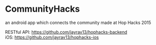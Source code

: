# CommunityHacks
an android app which connects the community
made at Hop Hacks 2015

RESTful API: https://github.com/jayrav13/hophacks-backend <br>
iOS: https://github.com/jayrav13/hophacks-ios
